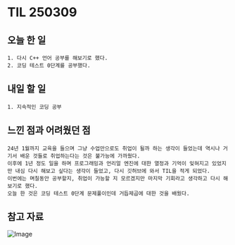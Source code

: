 TIL 250309
======


오늘 한 일
------

	1. 다시 C++ 언어 공부를 해보기로 했다.
 	2. 코딩 테스트 0단계를 공부했다.

내일 할 일
------
	1. 지속적인 코딩 공부



느낀 점과 어려웠던 점
------
```
24년 1월까지 교육을 들으며 그냥 수업만으로도 취업이 될까 하는 생각이 들었는데 역시나 거기서 배운 것들로 취업하는다는 것은 불가능에 가까웠다.
이후에 1년 정도 일을 하며 프로그래밍과 언리얼 엔진에 대한 열정과 기억이 잊혀지고 있었지만 내심 다시 해보고 싶다는 생각이 들었고, 다시 깃허브에 와서 TIL을 적게 되었다.
이번에는 며칠동안 공부할지, 취업이 가능할 지 모르겠지만 마지막 기회라고 생각하고 다시 해보기로 했다.
오늘 한 것은 코딩 테스트 0단계 문제풀이인데 거듭제곱에 대한 것을 배웠다.
```

참고 자료
------



![Image](https://github.com/user-attachments/assets/21d57397-ff55-4598-a8d6-55b75ab9aced)
